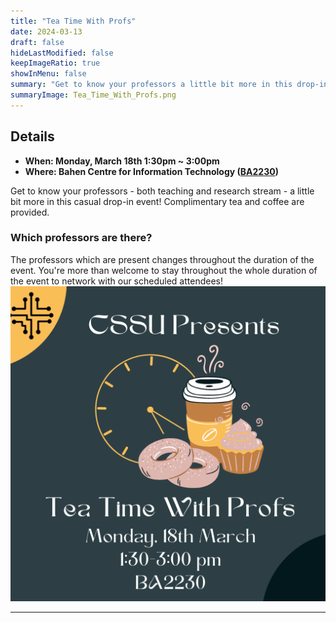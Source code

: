 ```yaml
---
title: "Tea Time With Profs"
date: 2024-03-13
draft: false
hideLastModified: false
keepImageRatio: true
showInMenu: false
summary: "Get to know your professors a little bit more in this drop-in casual event!"
summaryImage: Tea_Time_With_Profs.png
---
```


## Details

- **When: Monday, March 18th 1:30pm ~ 3:00pm**
- **Where: Bahen Centre for Information Technology ([BA2230](https://maps.app.goo.gl/7UVFUmyUdVwx39ZY7))**

Get to know your professors - both teaching and research stream - a little bit more in this casual drop-in event!
Complimentary tea and coffee are provided.

### Which professors are there?

The professors which are present changes throughout the duration of the event.
You're more than welcome to stay throughout the whole duration of the event to network with our scheduled attendees!
![Join us](../tea-time-with-profs/Tea_Time_With_Profs.png)

---
